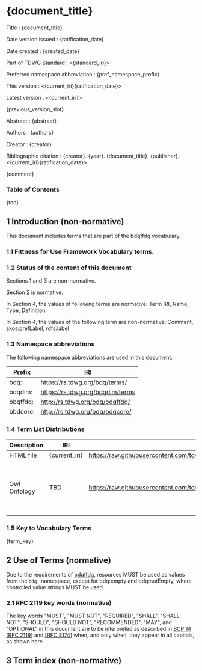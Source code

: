 <!--- Template for header, values provided from yaml configuration --->
# {document_title}

Title
: {document_title}

Date version issued
: {ratification_date}

Date created
: {created_date}

Part of TDWG Standard
: <{standard_iri}>

Preferred namespace abbreviation
: {pref_namespace_prefix}

This version
: <{current_iri}{ratification_date}>

Latest version
: <{current_iri}>

{previous_version_slot}

Abstract
: {abstract}

Authors
: {authors}

Creator
: {creator}

Bibliographic citation
: {creator}. {year}. {document_title}. {publisher}. <{current_iri}{ratification_date}>

{comment}

### Table of Contents ###

{toc}

## 1 Introduction (non-normative)

This document includes terms that are part of the bdqffdq vocabulary.

### 1.1 Fittness for Use Framework Vocabulary terms.


### 1.2 Status of the content of this document

Sections 1 and 3 are non-normative.

Section 2 is normative.

In Section 4, the values of following terms are normative: Term IRI, Name, Type, Definition.

In Section 4, the values of the following term are non-normative: Comment, skos:prefLabel, rdfs:label

### 1.3 Namespace abbreviations

The following namespace abbreviations are used in this document:

| Prefix | IRI |
| --- | --- |
| bdq:     | https://rs.tdwg.org/bdq/terms/   |
| bdqdim:  | https://rs.tdwg.org/bdqdim/terms |
| bbqffdq: | http://rs.tdwg.org/bdq/bdqffdq/  |
| bbdcore: | http://rs.tdwg.org/bdq/bdqcore/  |

### 1.4 Term List Distributions

| Description | IRI | Download URL | Note | 
| ----------- | --- | -----------  | ---- | 
| HTML file   | {current_iri} | https://raw.githubusercontent.com/tdwg/bdq/master/tg2/\_review/docs/list/{pref_namespace_prefix}/index.md | This file | 
| Owl Ontology | TBD | https://raw.githubusercontent.com/tdwg/bdq/master/tg2/\_review/vocabulary/bdqffdq.owl | Turtle Serialization of the full ontology, including additional axioms | 

### 1.5 Key to Vocabulary Terms

{term_key}

## 2 Use of Terms (normative)

Due to the requirements of [bdqffdq](https://rs.tdwg.org/bdqffdq/terms), resources MUST be used as values from the `bdq:` namespace, except for bdq:empty and bdq:notEmpty, where controlled value strings MUST be used.

### 2.1 RFC 2119 key words (normative)
The key words "MUST", "MUST NOT", "REQUIRED", "SHALL", "SHALL NOT", "SHOULD", "SHOULD NOT", "RECOMMENDED", "MAY", and "OPTIONAL" in this document are to be interpreted as described in [BCP 14](https://www.rfc-editor.org/info/bcp14) [\[RFC 2119\]](https://datatracker.ietf.org/doc/html/rfc2119) and [\[RFC 8174\]](https://datatracker.ietf.org/doc/html/rfc8174) when, and only when, they appear in all capitals, as shown here.

## 3 Term index (non-normative)
